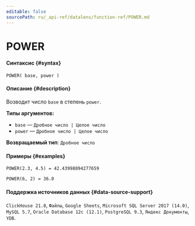 ```yaml
---
editable: false
sourcePath: ru/_api-ref/datalens/function-ref/POWER.md
---
```


# POWER



#### Синтаксис {#syntax}


```
POWER( base, power )
```

#### Описание {#description}
Возводит число `base` в степень `power`.

**Типы аргументов:**
- `base` — `Дробное число | Целое число`
- `power` — `Дробное число | Целое число`


**Возвращаемый тип**: `Дробное число`

#### Примеры {#examples}

```
POWER(2.3, 4.5) = 42.43998894277659
```

```
POWER(6, 2) = 36.0
```


#### Поддержка источников данных {#data-source-support}

`ClickHouse 21.8`, `Файлы`, `Google Sheets`, `Microsoft SQL Server 2017 (14.0)`, `MySQL 5.7`, `Oracle Database 12c (12.1)`, `PostgreSQL 9.3`, `Яндекс Документы`, `YDB`.
